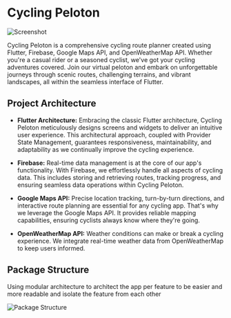 # Cycling Peloton

![Screenshot](https://github.com/OctavianMihaila/Cycling-mobile-app/assets/94364165/f1f941aa-8e68-4ecc-8ea4-72cd17cf6d3a)

Cycling Peloton is a comprehensive cycling route planner created using Flutter, Firebase, Google Maps API, and OpenWeatherMap API. Whether you're a casual rider or a seasoned cyclist, we've got your cycling adventures covered. Join our virtual peloton and embark on unforgettable journeys through scenic routes, challenging terrains, and vibrant landscapes, all within the seamless interface of Flutter.

## Project Architecture

- **Flutter Architecture:** Embracing the classic Flutter architecture, Cycling Peloton meticulously designs screens and widgets to deliver an intuitive user experience. This architectural approach, coupled with Provider State Management, guarantees responsiveness, maintainability, and adaptability as we continually improve the cycling experience.

- **Firebase:** Real-time data management is at the core of our app's functionality. With Firebase, we effortlessly handle all aspects of cycling data. This includes storing and retrieving routes, tracking progress, and ensuring seamless data operations within Cycling Peloton.

- **Google Maps API:** Precise location tracking, turn-by-turn directions, and interactive route planning are essential for any cycling app. That's why we leverage the Google Maps API. It provides reliable mapping capabilities, ensuring cyclists always know where they're going.

- **OpenWeatherMap API:** Weather conditions can make or break a cycling experience. We integrate real-time weather data from OpenWeatherMap to keep users informed.

## Package Structure

Using modular architecture to architect the app per feature to be easier and more readable and isolate the feature from each other

![Package Structure](https://github.com/OctavianMihaila/Cycling-mobile-app/assets/94364165/fb1434ed-a059-46b0-a219-12bdf773578a)